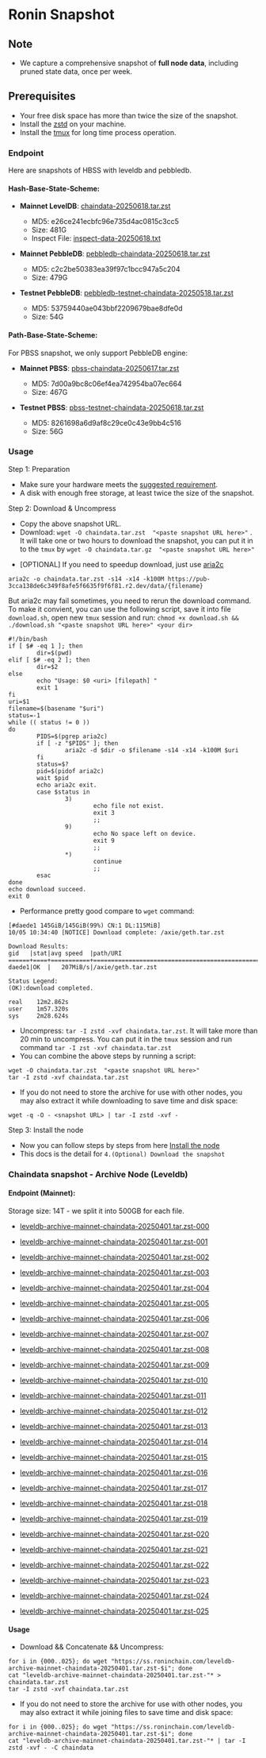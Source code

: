 # Ronin Snapshot

## Note
- We capture a comprehensive snapshot of **full node data**, including pruned state data, once per week.

## Prerequisites
- Your free disk space has more than twice the size of the snapshot.
- Install the [zstd](https://github.com/facebook/zstd) on your machine.
- Install the [tmux](https://github.com/tmux/tmux/wiki/Installing) for long time process operation.


### Endpoint

Here are snapshots of HBSS with leveldb and pebbledb.

#### Hash-Base-State-Scheme:

- **Mainnet LevelDB**: [chaindata-20250618.tar.zst](https://pub-3cca138de6c349f8afe5f6635f9f6f81.r2.dev/data/chaindata-20250618.tar.zst)
  - MD5: e26ce241ecbfc96e735d4ac0815c3cc5
  - Size: 481G
  - Inspect File: [inspect-data-20250618.txt](https://pub-3cca138de6c349f8afe5f6635f9f6f81.r2.dev/data/inspect-data-20250618.txt)

- **Mainnet PebbleDB**: [pebbledb-chaindata-20250618.tar.zst](https://pub-3cca138de6c349f8afe5f6635f9f6f81.r2.dev/data/pebbledb-chaindata-20250618.tar.zst)
  - MD5: c2c2be50383ea39f97c1bcc947a5c204
  - Size: 479G





- **Testnet PebbleDB**: [pebbledb-testnet-chaindata-20250518.tar.zst](https://pub-3cca138de6c349f8afe5f6635f9f6f81.r2.dev/data/pebbledb-testnet-chaindata-20250518.tar.zst)
  - MD5: 53759440ae043bbf2209679bae8dfe0d
  - Size: 54G



#### Path-Base-State-Scheme:
For PBSS snapshot, we only support PebbleDB engine:

- **Mainnet PBSS**: [pbss-chaindata-20250617.tar.zst](https://pub-3cca138de6c349f8afe5f6635f9f6f81.r2.dev/data/pbss-chaindata-20250617.tar.zst)
  - MD5: 7d00a9bc8c06ef4ea742954ba07ec664
  - Size: 467G



- **Testnet PBSS**: [pbss-testnet-chaindata-20250618.tar.zst](https://pub-3cca138de6c349f8afe5f6635f9f6f81.r2.dev/data/pbss-testnet-chaindata-20250618.tar.zst)
  - MD5: 8261698a6d9af8c29ce0c43e9bb4c516
  - Size: 56G


### Usage

Step 1: Preparation
- Make sure your hardware meets the [suggested requirement](https://docs.roninchain.com/validators/setup/overview#hardware-requirements).
- A disk with enough free storage, at least twice the size of the snapshot.

Step 2: Download & Uncompress
- Copy the above snapshot URL.
- Download:  `wget -O chaindata.tar.zst  "<paste snapshot URL here>"` . It will take one or two hours to download the snapshot, you can put it in to the `tmux` by `wget -O chaindata.tar.gz  "<paste snapshot URL here>"`


* [OPTIONAL] If you need to speedup download, just use [aria2c](https://github.com/aria2/aria2)
```
aria2c -o chaindata.tar.zst -s14 -x14 -k100M https://pub-3cca138de6c349f8afe5f6635f9f6f81.r2.dev/data/{filename}
```

But aria2c may fail sometimes, you need to rerun the download command. To make it convient, you can use the following script, save it into file `download.sh`, open new `tmux` session and run: `chmod +x download.sh && ./download.sh "<paste snapshot URL here>" <your dir>`
```
#!/bin/bash
if [ $# -eq 1 ]; then
        dir=$(pwd)
elif [ $# -eq 2 ]; then
        dir=$2
else
        echo "Usage: $0 <uri> [filepath] "
        exit 1
fi
uri=$1
filename=$(basename "$uri")
status=-1
while (( status != 0 ))
do
        PIDS=$(pgrep aria2c)
        if [ -z "$PIDS" ]; then
                aria2c -d $dir -o $filename -s14 -x14 -k100M $uri
        fi
        status=$?
        pid=$(pidof aria2c)
        wait $pid
        echo aria2c exit.
        case $status in
                3)
                        echo file not exist.
                        exit 3
                        ;;
                9)
                        echo No space left on device.
                        exit 9
                        ;;
                *)
                        continue
                        ;;
        esac
done
echo download succeed.
exit 0
```

- Performance pretty good compare to `wget` command:

```
[#daede1 145GiB/145GiB(99%) CN:1 DL:115MiB]
10/05 10:34:40 [NOTICE] Download complete: /axie/geth.tar.zst

Download Results:
gid   |stat|avg speed  |path/URI
======+====+===========+=======================================================
daede1|OK  |   207MiB/s|/axie/geth.tar.zst

Status Legend:
(OK):download completed.

real    12m2.862s
user    1m57.320s
sys     2m28.624s
```

- Uncompress: `tar -I zstd -xvf chaindata.tar.zst`. It will take more than 20 min to uncompress. You can put it in the `tmux` session and run command `tar -I zst -xvf chaindata.tar.zst`
- You can combine the above steps by running a script:

```
wget -O chaindata.tar.zst  "<paste snapshot URL here>"
tar -I zstd -xvf chaindata.tar.zst
```


- If you do not need to store the archive for use with other nodes, you may also extract it while downloading to save time and disk space:
```
wget -q -O - <snapshot URL> | tar -I zstd -xvf -
```


Step 3: Install the node
- Now you can follow steps by steps from here [Install the node ](https://docs.roninchain.com/developers/nodes/mainnet)
- This docs is the detail for `4.(Optional) Download the snapshot`


### Chaindata snapshot - Archive Node (Leveldb)
#### Endpoint (Mainnet):

Storage size: 14T - we split it into 500GB for each file.


- [leveldb-archive-mainnet-chaindata-20250401.tar.zst-000](https://ss.roninchain.com/leveldb-archive-mainnet-chaindata-20250401.tar.zst-000)

- [leveldb-archive-mainnet-chaindata-20250401.tar.zst-001](https://ss.roninchain.com/leveldb-archive-mainnet-chaindata-20250401.tar.zst-001)

- [leveldb-archive-mainnet-chaindata-20250401.tar.zst-002](https://ss.roninchain.com/leveldb-archive-mainnet-chaindata-20250401.tar.zst-002)

- [leveldb-archive-mainnet-chaindata-20250401.tar.zst-003](https://ss.roninchain.com/leveldb-archive-mainnet-chaindata-20250401.tar.zst-003)

- [leveldb-archive-mainnet-chaindata-20250401.tar.zst-004](https://ss.roninchain.com/leveldb-archive-mainnet-chaindata-20250401.tar.zst-004)

- [leveldb-archive-mainnet-chaindata-20250401.tar.zst-005](https://ss.roninchain.com/leveldb-archive-mainnet-chaindata-20250401.tar.zst-005)

- [leveldb-archive-mainnet-chaindata-20250401.tar.zst-006](https://ss.roninchain.com/leveldb-archive-mainnet-chaindata-20250401.tar.zst-006)

- [leveldb-archive-mainnet-chaindata-20250401.tar.zst-007](https://ss.roninchain.com/leveldb-archive-mainnet-chaindata-20250401.tar.zst-007)

- [leveldb-archive-mainnet-chaindata-20250401.tar.zst-008](https://ss.roninchain.com/leveldb-archive-mainnet-chaindata-20250401.tar.zst-008)

- [leveldb-archive-mainnet-chaindata-20250401.tar.zst-009](https://ss.roninchain.com/leveldb-archive-mainnet-chaindata-20250401.tar.zst-009)

- [leveldb-archive-mainnet-chaindata-20250401.tar.zst-010](https://ss.roninchain.com/leveldb-archive-mainnet-chaindata-20250401.tar.zst-010)

- [leveldb-archive-mainnet-chaindata-20250401.tar.zst-011](https://ss.roninchain.com/leveldb-archive-mainnet-chaindata-20250401.tar.zst-011)

- [leveldb-archive-mainnet-chaindata-20250401.tar.zst-012](https://ss.roninchain.com/leveldb-archive-mainnet-chaindata-20250401.tar.zst-012)

- [leveldb-archive-mainnet-chaindata-20250401.tar.zst-013](https://ss.roninchain.com/leveldb-archive-mainnet-chaindata-20250401.tar.zst-013)

- [leveldb-archive-mainnet-chaindata-20250401.tar.zst-014](https://ss.roninchain.com/leveldb-archive-mainnet-chaindata-20250401.tar.zst-014)

- [leveldb-archive-mainnet-chaindata-20250401.tar.zst-015](https://ss.roninchain.com/leveldb-archive-mainnet-chaindata-20250401.tar.zst-015)

- [leveldb-archive-mainnet-chaindata-20250401.tar.zst-016](https://ss.roninchain.com/leveldb-archive-mainnet-chaindata-20250401.tar.zst-016)

- [leveldb-archive-mainnet-chaindata-20250401.tar.zst-017](https://ss.roninchain.com/leveldb-archive-mainnet-chaindata-20250401.tar.zst-017)

- [leveldb-archive-mainnet-chaindata-20250401.tar.zst-018](https://ss.roninchain.com/leveldb-archive-mainnet-chaindata-20250401.tar.zst-018)

- [leveldb-archive-mainnet-chaindata-20250401.tar.zst-019](https://ss.roninchain.com/leveldb-archive-mainnet-chaindata-20250401.tar.zst-019)

- [leveldb-archive-mainnet-chaindata-20250401.tar.zst-020](https://ss.roninchain.com/leveldb-archive-mainnet-chaindata-20250401.tar.zst-020)

- [leveldb-archive-mainnet-chaindata-20250401.tar.zst-021](https://ss.roninchain.com/leveldb-archive-mainnet-chaindata-20250401.tar.zst-021)

- [leveldb-archive-mainnet-chaindata-20250401.tar.zst-022](https://ss.roninchain.com/leveldb-archive-mainnet-chaindata-20250401.tar.zst-022)

- [leveldb-archive-mainnet-chaindata-20250401.tar.zst-023](https://ss.roninchain.com/leveldb-archive-mainnet-chaindata-20250401.tar.zst-023)

- [leveldb-archive-mainnet-chaindata-20250401.tar.zst-024](https://ss.roninchain.com/leveldb-archive-mainnet-chaindata-20250401.tar.zst-024)

- [leveldb-archive-mainnet-chaindata-20250401.tar.zst-025](https://ss.roninchain.com/leveldb-archive-mainnet-chaindata-20250401.tar.zst-025)




#### Usage
- Download && Concatenate && Uncompress:

```shell
for i in {000..025}; do wget "https://ss.roninchain.com/leveldb-archive-mainnet-chaindata-20250401.tar.zst-$i"; done
cat "leveldb-archive-mainnet-chaindata-20250401.tar.zst-"* > chaindata.tar.zst
tar -I zstd -xvf chaindata.tar.zst
```

- If you do not need to store the archive for use with other nodes, you may also extract it while joining files to save time and disk space:

```shell
for i in {000..025}; do wget "https://ss.roninchain.com/leveldb-archive-mainnet-chaindata-20250401.tar.zst-$i"; done
cat "leveldb-archive-mainnet-chaindata-20250401.tar.zst-"* | tar -I zstd -xvf - -C chaindata
```
